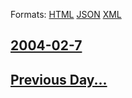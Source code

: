 
Formats: [HTML](2004/02/7/index.html)  [JSON](2004/02/7/index.json)  [XML](2004/02/7/index.xml)  

## [2004-02-7](/news/2004/02/7/index.md)

## [Previous Day...](/news/2004/02/6/index.md)

